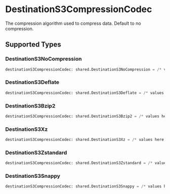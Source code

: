 # DestinationS3CompressionCodec

The compression algorithm used to compress data. Default to no compression.


## Supported Types

### DestinationS3NoCompression

```python
destinationS3CompressionCodec: shared.DestinationS3NoCompression = /* values here */
```

### DestinationS3Deflate

```python
destinationS3CompressionCodec: shared.DestinationS3Deflate = /* values here */
```

### DestinationS3Bzip2

```python
destinationS3CompressionCodec: shared.DestinationS3Bzip2 = /* values here */
```

### DestinationS3Xz

```python
destinationS3CompressionCodec: shared.DestinationS3Xz = /* values here */
```

### DestinationS3Zstandard

```python
destinationS3CompressionCodec: shared.DestinationS3Zstandard = /* values here */
```

### DestinationS3Snappy

```python
destinationS3CompressionCodec: shared.DestinationS3Snappy = /* values here */
```


